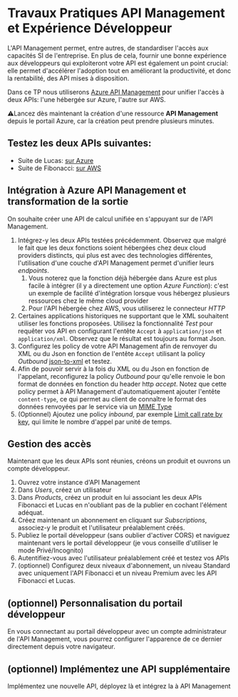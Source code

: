 # Travaux Pratiques API Management et Expérience Développeur
L'API Management permet, entre autres, de standardiser l'accès aux capacités SI de l'entreprise. En plus de cela, fournir une bonne expérience aux développeurs qui exploiteront votre API est également un point crucial: elle permet d'accélérer l'adoption tout en améliorant la productivité, et donc la rentabilité, des API mises à disposition.

Dans ce TP nous utiliserons [Azure API Management](https://azure.microsoft.com/fr-fr/services/api-management/) pour unifier l'accès à deux APIs: l'une hébergée sur Azure, l'autre sur AWS.

⚠️Lancez dès maintenant la création d'une ressource **API Management** depuis le portail Azure, car la création peut prendre plusieurs minutes.

## Testez les deux APIs suivantes:
 - Suite de Lucas: [sur Azure](https://apilucas.azurewebsites.net/api/LucasHttpTrigger?code=BD1USaGCFXdgqBQaHjWPvCNuNvaSAXmhQFqMKR2waDewCG0xK4yPWg==)
 - Suite de Fibonacci: [sur AWS](https://3c2sgm13u7.execute-api.eu-west-3.amazonaws.com/default/apifibo)

## Intégration à Azure API Management et transformation de la sortie
On souhaite créer une API de calcul unifiée en s'appuyant sur de l'API Management.
1. Intégrez-y les deux APIs testées précédemment. Observez que malgré le fait que les deux fonctions soient hébergées chez deux cloud providers distincts, qui plus est avec des technologies différentes, l'utilisation d'une couche d'API Management permet d'unifier leurs *endpoints*.
    1. Vous noterez que la fonction déjà hébergée dans Azure est plus facile à intégrer (il y a directement une option *Azure Function*): c'est un exemple de facilité d'intégration lorsque vous hébergez plusieurs ressources chez le même cloud provider
    2. Pour l'API hébergée chez AWS, vous utiliserez le connecteur *HTTP*
2. Certaines applications historiques ne supportant que le XML souhaitent utiliser les fonctions proposées. Utilisez la fonctionnalité *Test* pour requêter vos API en configurant l'entête `Accept` à `application/json` et `application/xml`. Observez que le résultat est toujours au format Json.
3. Configurez les policy de votre API Management afin de renvoyer du XML ou du Json en fonction de l'entête `Accept` utilisant la policy *Outbound* [json-to-xml](https://docs.microsoft.com/en-us/azure/api-management/api-management-transformation-policies#ConvertJSONtoXML) et testez.
4. Afin de pouvoir servir à la fois du XML ou du Json en fonction de l'appelant, reconfigurez la policy *Outbound* pour qu'elle renvoie le bon format de données en fonction du header http *accept*. Notez que cette policy permet à API Management d'automatiquement ajouter l'entête `content-type`, ce qui permet au client de connaître le format des données renvoyées par le service via un [MIME Type](https://developer.mozilla.org/en-US/docs/Glossary/MIME_type)
6. (Optionnel) Ajoutez une policy *inbound*, par exemple [Limit call rate by key](https://docs.microsoft.com/en-us/azure/api-management/api-management-access-restriction-policies#LimitCallRateByKey), qui limite le nombre d'appel par unité de temps.

## Gestion des accès
Maintenant que les deux APIs sont réunies, créons un produit et ouvrons un compte développeur.
1. Ouvrez votre instance d'API Management
2. Dans *Users*, créez un utilisateur
3. Dans *Products*, créez un produit en lui associant les deux APIs Fibonacci et Lucas en n'oubliant pas de la publier en cochant l'élément adéquat.
4. Créez maintenant un abonnement en cliquant sur *Subscriptions*, associez-y le produit et l'utilisateur préalablement créés. 
5. Publiez le portail développeur (sans oublier d'activer CORS) et naviguez maintenant vers le portail développeur (je vous conseille d'utiliser le mode Privé/Incognito)
6. Autentifiez-vous avec l'utilisateur préalablement créé et testez vos APIs
7. (optionnel) Configurez deux niveaux d'abonnement, un niveau Standard avec uniquement l'API Fibonacci et un niveau Premium avec les API Fibonacci et Lucas.

## (optionnel) Personnalisation du portail développeur
En vous connectant au portail développeur avec un compte administrateur de l'API Management, vous pourrez configurer l'apparence de ce dernier directement depuis votre navigateur.

## (optionnel) Implémentez une API supplémentaire
Implémentez une nouvelle API, déployez là et intégrez la à API Management